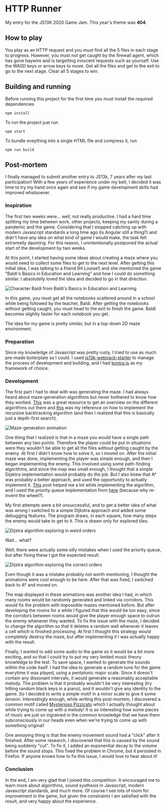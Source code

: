 # HTTP Runner
My entry for the JS13K 2020 Game Jam. This year's theme was **404**.

## How to play

You play as an HTTP request and you must find all the 5 files in each stage to
progress. However, you must not get caught by the firewall agent, which has
gone haywire and is targetting innocent requests such as yourself. Use the
WASD keys or arrow keys to move. Get all the files and get to the exit to go to
the next stage. Clear all 5 stages to win.

## Building and running

Before running this project for the first time you must install the required
dependencies
```
npm install
```

To run the project just run
```
npm start
```

To bundle eveything into a single HTML file and compress it, run
```
npm run build
```
## Post-mortem

I finally managed to submit another entry to JS13k, 7 years after my last participation! With a few years of experience under my belt, I decided it was time to try my hand once again and see if my game development skills had improved whatsoever.

### Inspiration

The first two weeks were... well, not really productive. I had a hard time splitting my time between work, other projects, keeping my sanity during a pandemic and the game. Considering that I stopped catching up with modern Javascript standards a long time ago (is Angular still a thing?) and didn't have any idea on what kind of game I would make, the task felt extremelly daunting. For this reason, I unintentionally postponed the actual start of the development by two weeks.

At this point, I started having some ideas about creating a maze where you would need to collect some files to get to the next level. After getting this initial idea, I was talking to a friend (Hi Louise!) and she mentioned the game "Baldi's Basics in Education and Learning" and how I could do something similar. I absolutelly loved the idea and decided to go in that direction.

![Character Baldi from Baldi's Basics in Education and Learning](imgs/baldires.webp "Baldi as he prepares to beat you up")

In this game, you must get all the notebooks scattered around in a school while being followed by the teacher, Baldi. After getting the notebooks without getting caught, you must head to the exit to finish the game. Baldi becomes slightly faster for each notebook you get.

The idea for my game is pretty similar, but in a top-down 2D maze environment.

### Preparation

Since my knowledge of Javascript was pretty rusty, I tried to use as much pre-made boilerplate as I could. I used [js13k-webpack-starter](https://github.com/sz-piotr/js13k-webpack-starter) to manage the process of development and building, and I had [kontra.js](https://github.com/straker/kontra) as my framework of choice.

### Development

The first part I had to deal with was generating the maze. I had always heard about maze-generation algorithms but never bothered to know how they worked. [This](http://weblog.jamisbuck.org/2011/2/7/maze-generation-algorithm-recap) was a great resource to get an overview on the different algorithms out there and [this](http://weblog.jamisbuck.org/2010/12/27/maze-generation-recursive-backtracking) was my reference on how to implement the recursive backtracking algorithm (and then I realized that this is basically just a depth-first search).

![Maze-generation animation](imgs/mazegen.gif)

One thing that I realized is that in a maze you would have a single path between any two points. Therefore the player could be put in situations were they wouldn't be able to get all the files without getting caught by the enemy. At first I didn't know how to solve it, so I moved on. After the initial maze was done, implementing the player was simple enough, and then I began implementing the enemy. This involved using some path-finding algorithms, and since the map was small enough, I thought that a simple Dijsktra implementation would probably do the job. But I also knew that A* was probably a better approach, and used the opportunity to actually implement it. [This](https://www.redblobgames.com/pathfinding/a-star/introduction.html) post helped me a lot while implementing the algorithm, and I used the priority queue implementation from [here](https://truetocode.com/binary-treemax-heap-priority-queue-and-implementation-using-javascript/427/) (because why re-invent the wheel?).

My first attempts were a bit unsuccessful, and to get a better idea of what was wrong I switched to a simple Dijkstra approach and added some debugging features. The program draws, in each square, how many steps the enemy would take to get to it. This is drawn only for explored tiles.

![Dijstra algorithm exploring in weird orders](imgs/broken-dijkstra.gif)

Wait... what?

Well, there were actually some silly mistakes when I used the priority queue, but after fixing these I got the expected result.

![Dijstra algorithm exploring the correct orders](imgs/good-dijkstra.gif)

Even though it was a mistake probably not worth mentioning, I thought the animations were cool enough to be here. After that was fixed, I switched back to A* and moved on.

The map displayed in these animations was another idea I had, in which many rooms would be randomly generated and linked via corridors. This would fix the problem with impossible mazes mentioned before. But after developing the rooms for a while I figured that this would be too easy, since the corridors between rooms would give the player enough space to outrun the enemy whenever they wanted. To fix the issue with the maze, I decided to change the algorithm so that it deletes a random wall whenever it leaves a cell which is finished processing. At first I thought this strategy would completely destroy the maze, but after implementing it I was actually happy with the result.

Finally, I wanted to add some audio to the game so it would be a bit more exciting, and so that I could try to put my very limited music theory knowledge to the test. To save space, I wanted to generate the sounds within the code itself. I had the idea to generate a random tune for the game everytime it was played, using a pentatonic major scale. Since it doesn't contain any dissonant intervals, it would generate a reasonably acceptable melody. The problem is that it probably wouldn't be very interesting (try hitting random black keys in a piano), and it wouldn't give any identity to the game. So I decided to write a simple motif in a minor scale to give it some tension. Interestingly enough, while writing this post-mortem, I discovered a common motif called [Mysterioso Pizzicato](https://en.wikipedia.org/wiki/Mysterioso_Pizzicato) which I actually thought about while trying to come up with a melody! It is so interesting how some pieces of music are just so ingrained in the common knowledge that we have them subconsciously in our heads even when we're trying to come up with something original!

One annoying thing is that the enemy movement sound had a "click" after it finished. After some research, I discovered that this is caused by the sound being suddenly "cut". To fix it, I added an exponential decay to the volume before the sound stops. This fixed the problem in Chrome, but it persisted in Firefox. If anyone knows how to fix this issue, I would love to hear about it!

### Conclusion
In the end, I am very glad that I joined this competition. It encouraged me to learn more about algorithms, sound systhesis in Javascript, modern Javascript standards, and much more. Of course I see lots of room for improvement in the game, but given the constraints I am satisfied with the result, and very happy about the experience.